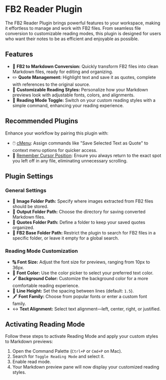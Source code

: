 # FB2 Reader Plugin

The FB2 Reader Plugin brings powerful features to your workspace, making it effortless to manage and work with FB2 files. From seamless file conversion to customizable reading modes, this plugin is designed for users who want their notes to be as efficient and enjoyable as possible.

## Features

- 📄 **FB2 to Markdown Conversion:** Quickly transform FB2 files into clean Markdown files, ready for editing and organizing.
- ✏️ **Quote Management:** Highlight text and save it as quotes, complete with references to the original source.
- 🎨 **Customizable Reading Styles:** Personalize how your Markdown previews look with adjustable fonts, colors, and alignments.
- 🔄 **Reading Mode Toggle:** Switch on your custom reading styles with a simple command, enhancing your reading experience.

## Recommended Plugins

Enhance your workflow by pairing this plugin with:

- 🖱️ [cMenu](https://github.com/roovo/cMenu): Assign commands like "Save Selected Text as Quote" to context menu options for quicker access.
- 🎯 [Remember Cursor Position](https://github.com/dy-sh/obsidian-remember-cursor-position): Ensure you always return to the exact spot you left off in any file, eliminating unnecessary scrolling.

## Plugin Settings

### General Settings

- 📂 **Image Folder Path:** Specify where images extracted from FB2 files should be stored.
- 📂 **Output Folder Path:** Choose the directory for saving converted Markdown files.
- 📂 **Quotes Folder Path:** Define a folder to keep your saved quotes organized.
- 📂 **FB2 Base Folder Path:** Restrict the plugin to search for FB2 files in a specific folder, or leave it empty for a global search.

### Reading Mode Customization

- 🔠 **Font Size:** Adjust the font size for previews, ranging from 10px to 36px.
- 🎨 **Font Color:** Use the color picker to select your preferred text color.
- 🖌️ **Background Color:** Customize the background color for a more comfortable reading experience.
- 📏 **Line Height:** Set the spacing between lines (default: `1.5`).
- 🖋️ **Font Family:** Choose from popular fonts or enter a custom font family.
- ↔️ **Text Alignment:** Select text alignment—left, center, right, or justified.

## Activating Reading Mode

Follow these steps to activate Reading Mode and apply your custom styles to Markdown previews:

1. Open the Command Palette (`Ctrl+P` or `Cmd+P` on Mac).
2. Search for `Toggle Reading Mode` and select it.
3. Enable read mode.
4. Your Markdown preview pane will now display your customized reading styles.


